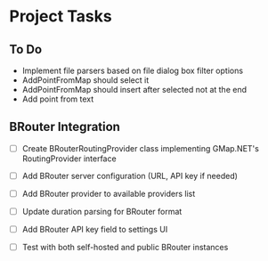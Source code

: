 # Project Tasks

## To Do
- Implement file parsers based on file dialog box filter options
- AddPointFromMap should select it
- AddPointFromMap should insert after selected not at the end
- Add point from text

## BRouter Integration
- [ ] Create BRouterRoutingProvider class implementing GMap.NET's RoutingProvider interface
- [ ] Add BRouter server configuration (URL, API key if needed)
- [ ] Add BRouter provider to available providers list
- [ ] Update duration parsing for BRouter format
- [ ] Add BRouter API key field to settings UI
- [ ] Test with both self-hosted and public BRouter instances


